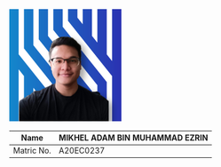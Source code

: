 <img src="profile-pic.png"  width="40%">

|Name  | MIKHEL ADAM BIN MUHAMMAD EZRIN |
|--|--|
| Matric No. | A20EC0237 |
